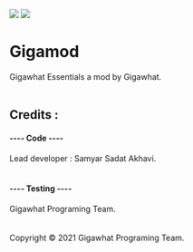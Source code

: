 ![](https://img.shields.io/circleci/build/github/samyarsadat/Gigawhat-Essentials) ![](https://img.shields.io/github/license/samyarsadat/Gigawhat-Essentials?color=blue)

# Gigamod

Gigawhat Essentials a mod by Gigawhat. <br>
 <br>

## Credits :

#### ---- Code ----

Lead developer : Samyar Sadat Akhavi. <br>
 <br>

#### ---- Testing ----

Gigawhat Programing Team. <br>
 <br>
 <br>
Copyright © 2021 Gigawhat Programing Team.
